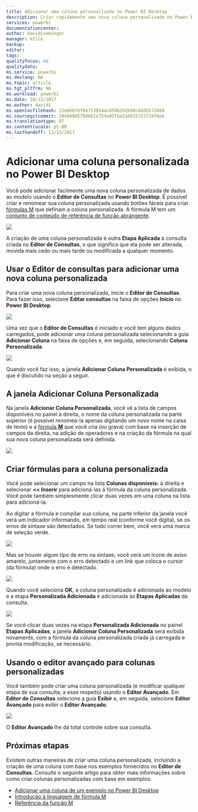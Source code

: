 ```yaml
---
title: Adicionar uma coluna personalizada no Power BI Desktop
description: Criar rapidamente uma nova coluna personalizada no Power BI Desktop
services: powerbi
documentationcenter: 
author: davidiseminger
manager: kfile
backup: 
editor: 
tags: 
qualityfocus: no
qualitydate: 
ms.service: powerbi
ms.devlang: NA
ms.topic: article
ms.tgt_pltfrm: NA
ms.workload: powerbi
ms.date: 10/12/2017
ms.author: davidi
ms.openlocfilehash: 22e66bfef84753054ac65062b2b08cbdd5572088
ms.sourcegitcommit: 284b09d579d601e754a05fba2a4025723724f8eb
ms.translationtype: HT
ms.contentlocale: pt-BR
ms.lasthandoff: 11/15/2017
---
```

# <a name="add-a-custom-column-in-power-bi-desktop"></a>Adicionar uma coluna personalizada no Power BI Desktop
Você pode adicionar facilmente uma nova coluna personalizada de dados ao modelo usando o **Editor de Consultas** no **Power BI Desktop**. É possível criar e renomear sua coluna personalizada usando botões fáceis para criar [fórmulas M](https://msdn.microsoft.com/library/mt270235.aspx) que definam a coluna personalizada. A fórmula M tem um [conjunto de conteúdo de referência de função abrangente](https://msdn.microsoft.com/library/mt779182.aspx). 

![](media/desktop-add-custom-column/add-custom-column_01.png)

A criação de uma coluna personalizada é outra **Etapa Aplicada** à consulta criada no **Editor de Consultas**, o que significa que ela pode ser alterada, movida mais cedo ou mais tarde ou modificada a qualquer momento.

## <a name="use-query-editor-to-add-a-new-custom-column"></a>Usar o Editor de consultas para adicionar uma nova coluna personalizada
Para criar uma nova coluna personalizada, inicie o **Editor de Consultas**. Para fazer isso, selecione **Editar consultas** na faixa de opções **Início** no **Power BI Desktop**.

![](media/desktop-add-custom-column/add-column-from-example_02.png)

Uma vez que o **Editor de Consultas** é iniciado e você tem alguns dados carregados, pode adicionar uma coluna personalizada selecionando a guia **Adicionar Coluna** na faixa de opções e, em seguida, selecionando **Coluna Personalizada**.

![](media/desktop-add-custom-column/add-custom-column_02.png)

Quando você faz isso, a janela **Adicionar Coluna Personalizada** é exibida, o que é discutido na seção a seguir.

## <a name="the-add-custom-column-window"></a>A janela Adicionar Coluna Personalizada
Na janela **Adicionar Coluna Personalizada**, você vê a lista de campos disponíveis no painel à direita, o nome da coluna personalizada na parte superior (é possível renomeá-la apenas digitando um novo nome na caixa de texto) e a [fórmula **M**](https://msdn.microsoft.com/library/mt779182.aspx) que você cria (ou grava) com base na inserção de campos da direita, na adição de operadores e na criação da fórmula na qual sua nova coluna personalizada será definida. 

![](media/desktop-add-custom-column/add-custom-column_03.png)

## <a name="create-formulas-for-your-custom-column"></a>Criar fórmulas para a coluna personalizada
Você pode selecionar um campo na lista **Colunas disponíveis:** à direita e selecionar **<< Inserir** para adicioná-las à fórmula da coluna personalizada. Você pode também simplesmente clicar duas vezes em uma coluna na lista para adicioná-la.

Ao digitar a fórmula e compilar sua coluna, na parte inferior da janela você verá um indicador informando, em tempo real (conforme você digita), se os erros de sintaxe são detectados. Se tudo correr bem, você verá uma marca de seleção verde.

![](media/desktop-add-custom-column/add-custom-column_04.png)

Mas se houver algum tipo de erro na sintaxe, você verá um ícone de aviso amarelo, juntamente com o erro detectado e um link que coloca o cursor (da fórmula) onde o erro é detectado.

![](media/desktop-add-custom-column/add-custom-column_05.png)

Quando você seleciona **OK**, a coluna personalizada é adicionada ao modelo e a etapa **Personalizada Adicionada** é adicionada às **Etapas Aplicadas** da consulta.

![](media/desktop-add-custom-column/add-custom-column_06.png)

Se você clicar duas vezes na etapa **Personalizada Adicionada** no painel **Etapas Aplicadas**, a janela **Adicionar Coluna Personalizada** será exibida novamente, com a fórmula da coluna personalizada criada já carregada e pronta modificação, se necessário.

## <a name="using-the-advanced-editor-for-custom-columns"></a>Usando o editor avançado para colunas personalizadas
Você também pode criar uma coluna personalizada (e modificar qualquer etapa de sua consulta, a esse respeito) usando o **Editor Avançado**. Em **Editor de Consultas** selecione a guia **Exibir** e, em seguida, selecione **Editor Avançado** para exibir o **Editor Avançado**.

![](media/desktop-add-custom-column/add-custom-column_07.png)

O **Editor Avançado** lhe dá total controle sobre sua consulta.

## <a name="next-steps"></a>Próximas etapas
Existem outras maneiras de criar uma coluna personalizada, incluindo a criação de uma coluna com base nos exemplos fornecidos no **Editor de Consultas**. Consulte o seguinte artigo para obter mais informações sobre como criar colunas personalizadas com base em exemplos:

* [Adicionar uma coluna de um exemplo no Power BI Desktop](desktop-add-column-from-example.md)
* [Introdução à linguagem de fórmula M](https://msdn.microsoft.com/library/mt270235.aspx)
* [Referência da função M](https://msdn.microsoft.com/library/mt779182.aspx)  

